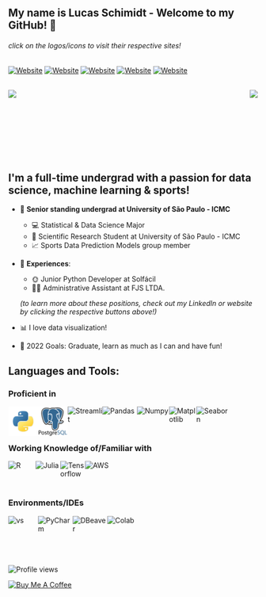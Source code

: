 ## My name is Lucas Schimidt - Welcome to my GitHub! 👋

###### *click on the logos/icons to visit their respective sites!*

<!---[![Website](https://img.shields.io/badge/My_Website_Portfolio-9cf?style=for-the-badge)](https://lucasschimidtc.github.io/)--->

[![Website](https://img.shields.io/badge/Website-9cf?style=for-the-badge)](https://lucasschimidtc.github.io/)
[![Website](https://img.shields.io/badge/linkedin-%230077B5.svg?&style=for-the-badge&logo=linkedin&logoColor=white)](https://www.linkedin.com/in/lucasschimidtc/)
[![Website](https://img.shields.io/badge/YouTube-FF0000?style=for-the-badge&logo=youtube&logoColor=white)](https://youtube.com/lucasschimidtc)
[![Website](https://img.shields.io/badge/Instagram-E4405F?style=for-the-badge&logo=instagram&logoColor=white)](https://instagram.com/schimidtc.codes)
[![Website](https://img.shields.io/badge/Twitch-9146FF?style=for-the-badge&logo=twitch&logoColor=white)](https://www.twitch.tv/lucasschimidtc/)

<br>

<img align="left" src="https://github-readme-stats.vercel.app/api/?username=lschimidtc&count_private=true&theme=tokyonight&showicons=true" />

<img align="right" src="https://github-readme-stats.vercel.app/api/top-langs/?username=lschimidtc&langs_count=5&theme=tokyonight" />

<br>
<br>
<br>
<br>
<br>
<br>
<br>
<br>

## I'm a full-time undergrad with a passion for data science, machine learning & sports!

- 📍 **Senior standing undergrad at University of São Paulo - ICMC** 
  - 💻 Statistical & Data Science Major
  - 🔬 Scientific Research Student at University of São Paulo - ICMC
  - 📈 Sports Data Prediction Models group member

- 🧪 **Experiences**:
  - 🌞 Junior Python Developer at Solfácil
  - 👨‍💼 Administrative Assistant at FJS LTDA.

  *(to learn more about these positions, check out my LinkedIn or website by clicking the respective buttons above!)*

- 📊 I love data visualization!
- 🥅 2022 Goals: Graduate, learn as much as I can and have fun!

## Languages and Tools:

### **Proficient in**

<!---<a href="https://rubyonrails.org/">
<img align="left" alt="Ruby on Rails" width="60px" src="https://icon-library.com/images/ruby-on-rails-icon/ruby-on-rails-icon-29.jpg" />
<a/>--->

<a href="https://www.python.org/">
<img align="left" alt="Python" width="60px" src="https://raw.githubusercontent.com/github/explore/80688e429a7d4ef2fca1e82350fe8e3517d3494d/topics/python/python.png" />
<a/>

<a href="https://www.postgresql.org/">
<img align="left" alt="PostgreSQL" width="60px" src="https://raw.githubusercontent.com/devicons/devicon/master/icons/postgresql/postgresql-original-wordmark.svg" />
<a/>
  
<a href="https://www.streamlit.io/">  
<img align="left" alt="Streamlit" width="70px" src="https://assets.website-files.com/5dc3b47ddc6c0c2a1af74ad0/5e181828ba9f9e92b6ebc6e7_RGB_Logomark_Color_Light_Bg.png" />
<a/>
  
<!---<a href="https://www.mongodb.com/">
<img align="left" alt="MongoDB" width="60px" src="https://raw.githubusercontent.com/devicons/devicon/master/icons/mongodb/mongodb-original-wordmark.svg" />
<a/>--->
  
<a href="https://pandas.pydata.org/">
<img align="left" alt="Pandas" width="70px" src="https://numfocus.org/wp-content/uploads/2016/07/pandas-logo-300.png" />
<a/>
  
<a href="https://numpy.org/">  
<img align="left" alt="Numpy" width="65px" src="https://user-images.githubusercontent.com/50221806/86498201-a8bd8680-bd39-11ea-9d08-66b610a8dc01.png" />
<a/>
  
<a href="https://matplotlib.org/">  
<img align="left" alt="Matplotlib" width="55px" src="https://upload.wikimedia.org/wikipedia/commons/thumb/0/01/Created_with_Matplotlib-logo.svg/1024px-Created_with_Matplotlib-logo.svg.png" />
<a/>
  
<a href="https://seaborn.pydata.org/">  
<img align="left" alt="Seaborn" width="70px" src="https://external-content.duckduckgo.com/iu/?u=https%3A%2F%2Fuser-images.githubusercontent.com%2F315810%2F92254613-279c8000-ee9f-11ea-9b73-5622a7d95f3f.png&f=1&nofb=1" />
<a/>
  
<!---<a href="https://plotly.com/">  
<img align="left" alt="Plotly" width="70px" src="https://icon2.cleanpng.com/20180420/zww/kisspng-plotly-data-visualization-chart-javascript-hottest-5ada7012d34354.6940131715242649788653.jpg" />
<a/>--->
  
<!---<a href="https://www.lpi.org/">  
<img align="left" alt="Linux" width="70px" src="https://raw.githubusercontent.com/devicons/devicon/master/icons/linux/linux-original.svg" />
<a/>--->

<!--<a href="https://www.mathworks.com/products/matlab.html">  
<img align="left" alt="MATLAB" width="60px" src="https://upload.wikimedia.org/wikipedia/commons/thumb/2/21/Matlab_Logo.png/800px-Matlab_Logo.png" />
<a/>--->
  
<!--<a href="https://www.latex-project.org/">  
<img align="left" alt="LaTeX" width="60px" src="https://cdn.worldvectorlogo.com/logos/latex.svg" />
<a/>--->
  
<br>
<br>
<br>

### **Working Knowledge of/Familiar with**

<a href="https://www.r-project.org/">  
<img align="left" alt="R" width="55px" src="https://www.r-project.org/Rlogo.png" />
<a/>
  
<a href="https://julialang.org/">  
<img align="left" alt="Julia" width="50px" src="https://avatars.githubusercontent.com/u/743164?s=200&v=4" />
<a/>
  
<!---<a href="https://www.javascript.com/">
<img align="left" alt="js" width="55px" src="https://cdn.icon-icons.com/icons2/2108/PNG/512/javascript_icon_130900.png" />
<a/>--->
  
<!---<a href="https://www.typescriptlang.org/">
<img align="left" alt="ts" width="55px" src="https://upload.wikimedia.org/wikipedia/commons/thumb/4/4c/Typescript_logo_2020.svg/2048px-Typescript_logo_2020.svg.png" />
<a/>--->
  
<!---<a href="https://www.mysql.com/">
<img align="left" alt="ts" width="55px" src="https://marcas-logos.net/wp-content/uploads/2020/11/MySQL-logo.png" />
<a/>--->
  
<!---<a href="https://www.arangodb.com/">
<img align="left" alt="ts" width="55px" src="https://www.arangodb.com/wp-content/uploads/2020/02/ArangoDB-logo-sq.png" />
<a/>--->  
  
<!---<a href="https://reactjs.org/">  
<img align="left" alt="ReactJS" width="50px" src="https://upload.wikimedia.org/wikipedia/commons/thumb/a/a7/React-icon.svg/512px-React-icon.svg.png" />
<a/>--->

<!---<a href="https://vuejs.org/">  
<img align="left" alt="VueJS" width="50px" src="https://upload.wikimedia.org/wikipedia/commons/thumb/9/95/Vue.js_Logo_2.svg/1200px-Vue.js_Logo_2.svg.png" />
<a/>--->

<!---<a href="https://www.djangoproject.com/">  
<img align="left" alt="Django" width="50px" src="https://avatars.githubusercontent.com/u/27804?s=200&v=4" />
<a/>--->
  
<!---<a href="https://flask.palletsprojects.com/en/2.1.x/">  
<img align="left" alt="Flask" width="50px" src="https://cdn.iconscout.com/icon/free/png-256/flask-51-285137.png" />
<a>--->
  
<a href="https://www.tensorflow.org/">  
<img align="left" alt="Tensorflow" width="50px" src="https://avatars.githubusercontent.com/u/15658638?s=200&v=4" />
<a/>
  
<a href="https://aws.amazon.com/">  
<img align="left" alt="AWS" width="50px" src="https://avatars.githubusercontent.com/u/2232217?s=200&v=4" />
<a/>

<!---<a href="https://airflow.apache.org/">
<img align="left" alt="Apache Airflow" width="50px" src="https://airflow.apache.org/docs/apache-airflow/stable/_images/pin_large.png" />
<a/>--->
  
<!---<a href="https://www.docker.com/">  
<img align="left" alt="Docker" width="50px" src="https://cdn-icons-png.flaticon.com/512/919/919853.png" />
<a/>--->
  
<br>
<br>
<br>

### **Environments/IDEs**

<a href="https://code.visualstudio.com/">  
<img align="left" alt="vs" width="60px" src="https://upload.wikimedia.org/wikipedia/commons/thumb/9/9a/Visual_Studio_Code_1.35_icon.svg/512px-Visual_Studio_Code_1.35_icon.svg.png?20210804221519" />
<a/>

<a href="https://www.jetbrains.com/pt-br/pycharm/download/#section=linux">  
<img align="left" alt="PyCharm" width="70px" src="https://upload.wikimedia.org/wikipedia/commons/thumb/1/1d/PyCharm_Icon.svg/512px-PyCharm_Icon.svg.png?20200803065702" />
<a/>
  
<!---<a href="https://www.jetbrains.com/pt-br/datagrip/">  
<img align="left" alt="DataGrip" width="70px" src="https://upload.wikimedia.org/wikipedia/commons/thumb/c/c9/DataGrip.svg/70px-DataGrip.svg.png?20180410164735" />
<a/>--->
  
<a href="https://dbeaver.io/download/">  
<img align="left" alt="DBeaver" width="70px" src="https://dbeaver.com/img/dbeaver-head.png" />
<a/>
  
<!---<a href="https://jupyter.org/">  
<img align="left" alt="Jupyter" width="50px" src="https://upload.wikimedia.org/wikipedia/commons/thumb/3/38/Jupyter_logo.svg/1200px-Jupyter_logo.svg.png" />
<a/>--->
  
<a href="https://colab.research.google.com/notebooks/intro.ipynb">  
<img align="left" alt="Colab" width="70px" src="https://colab.research.google.com/img/colab_favicon_256px.png" />
<a/>
  
<!---<a href="https://datalore.jetbrains.com/">  
<img align="left" alt="DataLore" width="70px" src="https://gdm-catalog-fmapi-prod.imgix.net/ProductLogo/80799f4b-03de-470c-9888-25f548b51a0b.png?auto=format&size=150" />--->
<a/>
  
<br>
<br>
<br>
<br>
<br>
  
<p> <img src="https://komarev.com/ghpvc/?username=lschimidtc&color=blue" alt="Profile views" /> </p>

<a href="https://www.buymeacoffee.com/lschimidtc" target="_blank"><img src="https://cdn.buymeacoffee.com/buttons/v2/default-yellow.png" alt="Buy Me A Coffee" style="height: 45px !important;width: 120px !important;" ></a>
